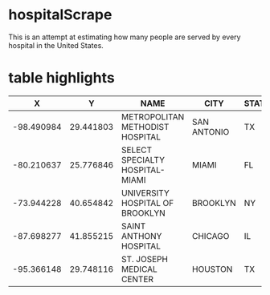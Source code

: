 # hospitalScrape
This is an attempt at estimating how many people are served by every hospital in the United States.

# table highlights

| X | Y | NAME | CITY | STATE | POPULATION | TTL_STAFF | BEDS | total_population | asymptomatic_cases | critical_cases | severe_cases | mild_cases | deaths | location |
| --- | --- | --- |  --- | --- | --- | --- | --- | --- | --- | --- | --- | --- | --- | --- |
| -98.490984 | 29.441803 | METROPOLITAN METHODIST HOSPITAL | SAN ANTONIO | TX | 354 | -999 | 354 | 1195461.0  | 0 | 0 | 0 | 0 | 0  | -98.49098396799995,29.441803431000036 | 
| -80.210637 | 25.776846 | SELECT SPECIALTY HOSPITAL-MIAMI | MIAMI | FL | 47 | -999 | 47  | 1319063.0  | 0 | 0 | 0 | 0 | 0 |   -80.21063654299998,25.77684554400003 |
| -73.944228 | 40.654842 | UNIVERSITY  HOSPITAL OF BROOKLYN | BROOKLYN |   NY | 342 | -999 | 342  | 1747103.0 |   0 | 0 | 0 | 0 | 0 |   -73.94422785399995,40.654841879000045 | 
| -87.698277 | 41.855215 | SAINT ANTHONY HOSPITAL | CHICAGO |  IL | 151 | -999 | 151 |    1955130.0 |   0 | 0 | 0 | 0 | 0 |  -87.69827696299996,41.85521453400003 |
| -95.366148 | 29.748116 | ST.  JOSEPH  MEDICAL  CENTER | HOUSTON |   TX | 744 | -999 | 744  | 2137434.0 |  0 | 0 | 0 | 0 | 0 |  -95.36614813899996,29.74811612700005 |
 
